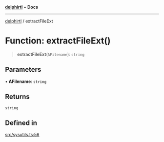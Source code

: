 [**delphirtl**](../README.md) • **Docs**

***

[delphirtl](../globals.md) / extractFileExt

# Function: extractFileExt()

> **extractFileExt**(`AFilename`): `string`

## Parameters

• **AFilename**: `string`

## Returns

`string`

## Defined in

[src/sysutils.ts:56](https://github.com/chuacw/delphirtl/blob/85a5b7662f28c8fe6421ae3f7b08687e4f743bd4/src/sysutils.ts#L56)
